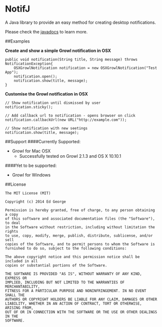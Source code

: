 NotifJ
=======

A Java library to provide an easy method for creating desktop notifications.

Please check the [javadocs](http://ed-george.github.io/NotifJ/apidoc/index.html) to learn more.

##Examples

**Create and show a simple Growl notification in OSX**

```
public void notification(String title, String message) throws NotificationException{
	OSXGrowlNotification notification = new OSXGrowlNotification("Test App");
	notification.open();
	notification.show(title, message);
}
```
**Customise the Growl notification in OSX**

```
// Show notification until dismissed by user
notification.sticky();

// Add callback url to notification - opens browser on click
notification.callbackUrl(new URL("http://example.com"));

// Show notification with new seetings
notification.show(title, message);
```

##Support
####Currently Supported:
+ Growl for Mac OSX
  + Successfully tested on Growl 2.1.3 and OS X 10.10.1
  
####Yet to be supported:
+ Growl for Windows
 

##License 
```
The MIT License (MIT)

Copyright (c) 2014 Ed George

Permission is hereby granted, free of charge, to any person obtaining a copy
of this software and associated documentation files (the "Software"), to deal
in the Software without restriction, including without limitation the rights
to use, copy, modify, merge, publish, distribute, sublicense, and/or sell
copies of the Software, and to permit persons to whom the Software is
furnished to do so, subject to the following conditions:

The above copyright notice and this permission notice shall be included in all
copies or substantial portions of the Software.

THE SOFTWARE IS PROVIDED "AS IS", WITHOUT WARRANTY OF ANY KIND, EXPRESS OR
IMPLIED, INCLUDING BUT NOT LIMITED TO THE WARRANTIES OF MERCHANTABILITY,
FITNESS FOR A PARTICULAR PURPOSE AND NONINFRINGEMENT. IN NO EVENT SHALL THE
AUTHORS OR COPYRIGHT HOLDERS BE LIABLE FOR ANY CLAIM, DAMAGES OR OTHER
LIABILITY, WHETHER IN AN ACTION OF CONTRACT, TORT OR OTHERWISE, ARISING FROM,
OUT OF OR IN CONNECTION WITH THE SOFTWARE OR THE USE OR OTHER DEALINGS IN THE
SOFTWARE.

```
